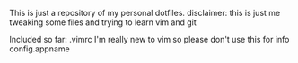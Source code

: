 This is just a repository of my personal dotfiles.
disclaimer: this is just me tweaking some files and trying to learn vim and git

Included so far:
.vimrc I'm really new to vim so please don't use this for info
config.appname
